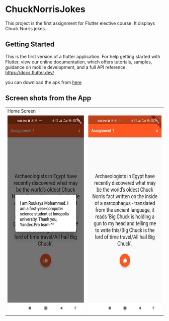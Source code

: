 # ChuckNorrisJokes

This project is the first assignment for Flutter elective course. It displays Chuck Norris jokes.

## Getting Started

This is the first version of a flutter application.
For help getting started with Flutter, view our online documentation, which offers tutorials, samples, guidance on mobile development, and a full API reference.
https://docs.flutter.dev/

you can download the apk from [here](/build/app/outputs/flutter-apk/app-release.apk)

## Screen shots from the App

<table>
  <tr>
    <td>Home Screen</td>
  </tr>
  <tr>
    <td><img src="/screenshots/photo5830313878804871766.jpg" width=300 height=630></td>
    <td><img src="/screenshots/photo5830313878804871767.jpg" width=300 height=630></td>
  </tr>
 </table>

